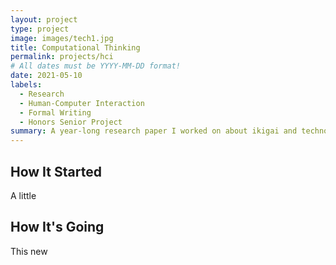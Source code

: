 ```yaml
---
layout: project
type: project
image: images/tech1.jpg
title: Computational Thinking
permalink: projects/hci
# All dates must be YYYY-MM-DD format!
date: 2021-05-10
labels:
  - Research
  - Human-Computer Interaction
  - Formal Writing
  - Honors Senior Project
summary: A year-long research paper I worked on about ikigai and technology during my experience studying abroad during a pandemic.
---
```


## How It Started

A little 


## How It's Going

This new 
